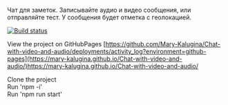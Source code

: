 Чат для заметок. Записывайте аудио и видео сообщения, или отправляйте тест. У сообщения будет отметка с геолокацией.

[![Build status](https://ci.appveyor.com/api/projects/status/guubbdfn3k3cagq0?svg=true)](https://ci.appveyor.com/project/Mary-Kalugina/chat-with-video-and-audio)

View the project on GitHubPages [https://github.com/Mary-Kalugina/Chat-with-video-and-audio/deployments/activity_log?environment=github-pages](https://mary-kalugina.github.io/Chat-with-video-and-audio/)https://mary-kalugina.github.io/Chat-with-video-and-audio/

Clone the project<br>
Run 'npm -i'<br>
Run 'npm run start'
